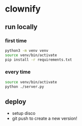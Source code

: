 # clownify

## run locally

### first time

```bash
python3 -m venv venv
source venv/bin/activate
pip install -r requirements.txt
```

### every time

```bash
source venv/bin/activate
python ./server.py
```

## deploy

- setup disco
- git push to create a new version!
